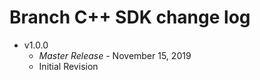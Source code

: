 # Branch C++ SDK change log
- v1.0.0
  * _*Master Release*_ - November 15, 2019
  * Initial Revision

